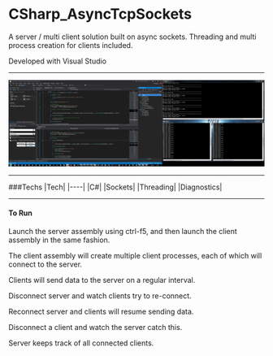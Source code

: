 # CSharp_AsyncTcpSockets


A server / multi client solution built on async sockets. Threading and multi process creation for clients included.

Developed with Visual Studio

---

![Screen Shot](https://github.com/Apollo013/CSharp_AsyncTcpSockets/blob/master/ScreenShot.png?raw=true "Screen shot")

---

###Techs
|Tech|
|----|
|C#|
|Sockets|
|Threading|
|Diagnostics|

---

#### To Run
Launch the server assembly using ctrl-f5, and then launch the client assembly in the same fashion.

The client assembly will create multiple client processes, each of which will connect to the server.

Clients will send data to the server on a regular interval.

Disconnect server and watch clients try to re-connect.

Reconnect server and clients will resume sending data.

Disconnect a client and watch the server catch this.

Server keeps track of all connected clients.
